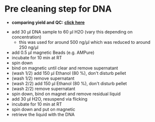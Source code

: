 Pre cleaning step for DNA
===
+ **comparing yield and QC:** [**click here**](QC/pre_lib_cleaning_results.md)

* add 30 µl DNA sample to 60 µl H2O (vary this depending on concentration)
  * this was used for around 500 ng/µl which was reduced to around 250 ng/µl
* add 0.5 µl magnetic Beads (e.g. AMPure)
* incubate for 10 min at RT
* spin down
* bind on magnetic until clear and remove supernatant
* (wash 1/2) add 150 µl Ethanol (80 %), don't disturb pellet
* (wash 1/2) remove supernatant
* (wash 2/2) add 150 µl Ethanol (80 %), don't disturb pellet
* (wash 2/2) remove supernatant
* spin down, bind on magnet and remove residual liquid
* add 30 µl H2O, resuspend via flicking
* incubate for 10 min at RT
* spin down and put on magnetic
* retrieve the liquid with the DNA
